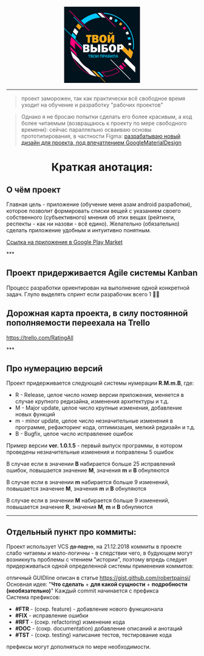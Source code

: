<p align="center"><img src=".gitimage/logo_frame_text.png" height="200" width="200"></p>

---
> проект заморожен, так как практически всё свободное время уходит на обучение и разработку "рабочих проектов"

> Однако я не бросаю попытки сделать его более красивым, а код более читаемым (возвращаюсь к проекту по мере свободного времени): сейчас параллельно осваиваю основы прототипирования, в частности Figma: [разрабатываю новый дизайн для проекта, под впечатлением GoogleMaterialDesign](https://github.com/EvgenySamarin/RatingAll-Figma)

<h1 align=center>Краткая анотация:</h1>

<h2>О чём проект</h2>

<p>Главная цель - приложение (обучение меня азам android разработки), которое позволит 
формировать списки вещей с указанием своего собственного (субъективного) мнения об этих вещах 
(рейтинги, респекты - как ни назови - всё едино). Желательно (обязательно) сделать приложение 
удобным и интуитивно понятным. </p>
<p><a href='https://play.google.com/store/apps/details?id=com.dogvscat.retingall'>Ссылка на приложение в Google Play Market</a></p>
***
<h2>Проект придерживается Agile системы Kanban</h2>
<p>Процесс разработки ориентирован на выполнение одной конкретной задач. Глупо выделять спринт если разрабочик всего 1 🤷‍♂️</p>
<h2>Дорожная карта проекта, в силу постоянной пополняемости переехала на Trello</h2>
<p><a href="https://trello.com/b/Kwll6VHA">https://trello.com/RatingAll</a></p>
***

<h2>Про нумерацию версий</h2>

<div>Проект придерживается следующей системы нумерации <b>R.M.m.B</b>, где:</div>
<ul>
  <li>R - Release, целое число номер версии приложения, меняется в случае крупного редизайна, изменения архитектуры и т.д.</li>
  <li>M - Major update, целое число крупные изменения, добавление новых функций</li>
  <li>m - minor update, целое число незначительные изменения в программе, рефакторинг кода, оптимизация, мелкий редизайн и т.д.</li>
  <li>B - Bugfix, целое число исправление ошибок</li>
</ul>
<div>Пример версии <b>ver. 1.0.1.5</b> - первый выпуск программы, в котором проведены незначительные изменения и поправлены 5 ошибок</div>
<p>В случае если в значении <b>B</b> набирается больше 25 исправлений ошибок, повышается значение <b>M</b>, значения <b>m</b> и <b>B</b> обнуляются</p>
<p>В случае если в значении <b>m</b> набирается больше 9 изменений, повышается значение <b>M</b>, значения <b>m</b> и <b>B</b> обнуляются</p>
<p>В случае если в значении <b>M</b> набирается больше 9 изменений, повышается значение <b>R</b>, значения <b>M</b>, <b>m</b> и <b>B</b> обнуляются</p>

***

<h2>  Отдельный пункт про коммиты:  </h2>

<p>Проект использует VCS <s>да ладно</s>, на 21.12.2018 коммиты в проекте слабо читаемы и мало-логичны
- в следствии чего, в будующем могут возникнуть проблемы с чтением "истории", поэтому впредь
следует придерживаться одной определенной системы применения коммитов:</p>
отличный GUIDline описан в статье <a href="https://gist.github.com/robertpainsi/b632364184e70900af4ab688decf6f53">https://gist.github.com/robertpainsi/</a>
Основная идея: "<b>Что сделать</b> + <b>для какой сущности</b> + <b>подробности (необязательно)</b>"
Каждый commit начинается с префикса
<div>Система префиксов:
<ul>
<li><b>#FTR</b> - (сокр. feature) - добавление нового функционала</li>
<li><b>#FIX</b> - исправление ошибки</li>
<li><b>#RFT</b> - (сокр. refactoring) изменение кода</li>
<li><b>#DOC</b> - (сокр. documentation) добавление описаний и анотаций</li>
<li><b>#TST</b> - (сокр. testing) написание тестов, тестирование кода</li>
</ul>

префиксы могут дополняться по мере необходимости.
</div>
